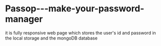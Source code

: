 # Passop---make-your-password-manager

it is fully responsive web page which stores the user's id and password in the local storage and the mongoDB database 
